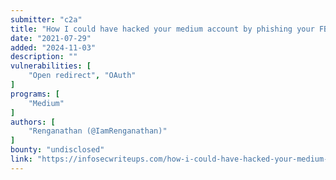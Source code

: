 ```yaml
---
submitter: "c2a"
title: "How I could have hacked your medium account by phishing your FB, Twitter & Google credentials."
date: "2021-07-29"
added: "2024-11-03"
description: ""
vulnerabilities: [
    "Open redirect", "OAuth"
]
programs: [
    "Medium"
]
authors: [
    "Renganathan (@IamRenganathan)"
]
bounty: "undisclosed"
link: "https://infosecwriteups.com/how-i-could-have-hacked-your-medium-account-by-phishing-your-fb-twitter-google-credentials-d53bf7096da7"
---
```




